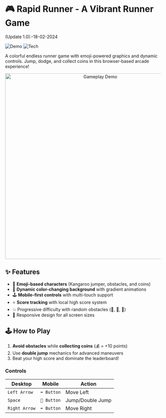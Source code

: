# 🎮 Rapid Runner - A Vibrant Runner Game

(Update 1.0):-18-02-2024

![Demo](https://img.shields.io/badge/Demo-Live_Game-blue) 
![Tech](https://img.shields.io/badge/Built_with-HTML%20%7C%20CSS%20%7C%20JS-orange)

A colorful endless runner game with emoji-powered graphics and dynamic controls. Jump, dodge, and collect coins in this browser-based arcade experience!

<p align="center">
  <img src="https://raw.githubusercontent.com/yourusername/emoji-color-chase/main/screenshots/gameplay.gif" width="600" alt="Gameplay Demo">
</p>

## ✨ Features
- 🦘 **Emoji-based characters** (Kangaroo jumper, obstacles, and coins)
- 🎨 **Dynamic color-changing background** with gradient animations
- 🕹️ **Mobile-first controls** with multi-touch support
- ⭐ **Score tracking** with local high score system
- 💥 Progressive difficulty with random obstacles (🚧, 🚗, 👾)
- 🌈 Responsive design for all screen sizes

## 🕹️ How to Play
1. **Avoid obstacles** while **collecting coins** (💰 = +10 points)
2. Use **double jump** mechanics for advanced maneuvers
3. Beat your high score and dominate the leaderboard!

### Controls
| Desktop           | Mobile           | Action          |
|-------------------|------------------|-----------------|
| `Left Arrow`      | `⬅️ Button`      | Move Left       |
| `Space`           | `🦘 Button`       | Jump/Double Jump|
| `Right Arrow`     | `➡️ Button`      | Move Right      |
